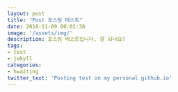 ```yaml
---
layout: post
title: "Post 포스팅 테스트"
date: 2018-11-09 00:02:38
image: '/assets/img/'
description: 포스팅 테스트입니다. 잘 되나요?
tags:
- test
- jekyll
categories:
- hwaiting
twitter_text: 'Posting test on my personal github.io'
---
```

